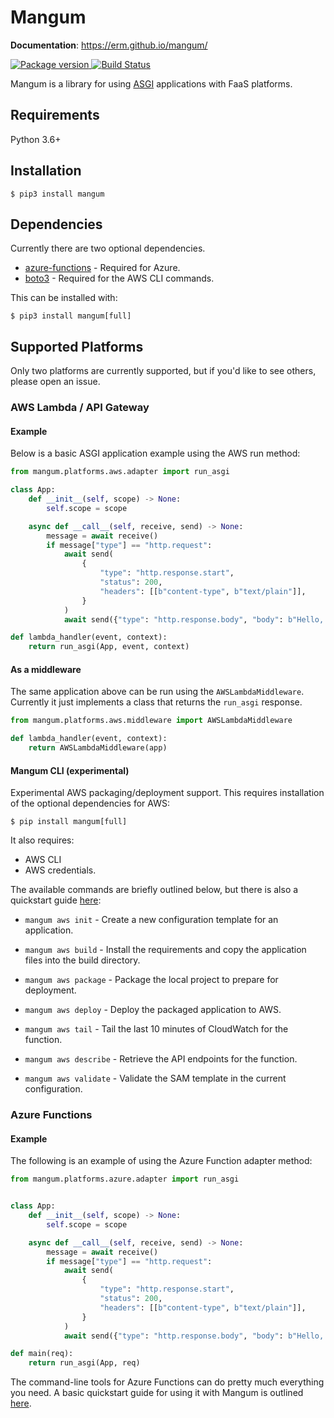 # Mangum

**Documentation**: https://erm.github.io/mangum/

<a href="https://pypi.org/project/mangum/">
    <img src="https://badge.fury.io/py/mangum.svg" alt="Package version">
</a>
<a href="https://travis-ci.org/erm/mangum">
    <img src="https://travis-ci.org/erm/mangum.svg?branch=master" alt="Build Status">
</a>

Mangum is a library for using [ASGI](https://asgi.readthedocs.io/en/latest/) applications with FaaS platforms.

## Requirements

Python 3.6+

## Installation

```shell
$ pip3 install mangum
```

## Dependencies

Currently there are two optional dependencies.

- [azure-functions](https://github.com/Azure/azure-functions-python-library) - Required for Azure.
- [boto3](https://github.com/boto/boto3) - Required for the AWS CLI commands.

This can be installed with:

```shell
$ pip3 install mangum[full]
```

## Supported Platforms

Only two platforms are currently supported, but if you'd like to see others, please open an issue.

### AWS Lambda / API Gateway

#### Example

Below is a basic ASGI application example using the AWS run method:

```python
from mangum.platforms.aws.adapter import run_asgi

class App:
    def __init__(self, scope) -> None:
        self.scope = scope

    async def __call__(self, receive, send) -> None:
        message = await receive()
        if message["type"] == "http.request":
            await send(
                {
                    "type": "http.response.start",
                    "status": 200,
                    "headers": [[b"content-type", b"text/plain"]],
                }
            )
            await send({"type": "http.response.body", "body": b"Hello, world!"})

def lambda_handler(event, context):
    return run_asgi(App, event, context)
```

#### As a middleware

The same application above can be run using the `AWSLambdaMiddleware`. Currently it just implements a class that returns the `run_asgi` response.

```python
from mangum.platforms.aws.middleware import AWSLambdaMiddleware

def lambda_handler(event, context):
    return AWSLambdaMiddleware(app)
```

#### Mangum CLI (experimental)

Experimental AWS packaging/deployment support. This requires installation of the optional dependencies for AWS:

```shell
$ pip install mangum[full]
```

It also requires:

- AWS CLI
- AWS credentials.

The available commands are briefly outlined below, but there is also a quickstart guide [here](https://erm.github.io/mangum/aws-how-to/):

* `mangum aws init` - Create a new configuration template for an application.

* `mangum aws build` - Install the requirements and copy the application files into the build directory.

* `mangum aws package` - Package the local project to prepare for deployment.

* `mangum aws deploy` - Deploy the packaged application to AWS.

* `mangum aws tail` - Tail the last 10 minutes of CloudWatch for the function.

* `mangum aws describe` - Retrieve the API endpoints for the function.

* `mangum aws validate` - Validate the SAM template in the current configuration.

### Azure Functions

#### Example

The following is an example of using the Azure Function adapter method:

```python
from mangum.platforms.azure.adapter import run_asgi


class App:
    def __init__(self, scope) -> None:
        self.scope = scope

    async def __call__(self, receive, send) -> None:
        message = await receive()
        if message["type"] == "http.request":
            await send(
                {
                    "type": "http.response.start",
                    "status": 200,
                    "headers": [[b"content-type", b"text/plain"]],
                }
            )
            await send({"type": "http.response.body", "body": b"Hello, world!"})

def main(req):
    return run_asgi(App, req)
```

The command-line tools for Azure Functions can do pretty much everything you need. A basic quickstart guide for using it with Mangum is outlined [here](https://erm.github.io/mangum/azure-how-to/).
